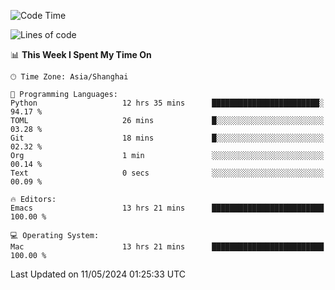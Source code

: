 <!--START_SECTION:waka-->
![Code Time](http://img.shields.io/badge/Code%20Time-1%2C952%20hrs%2036%20mins-blue)

![Lines of code](https://img.shields.io/badge/From%20Hello%20World%20I%27ve%20Written-306.0%20thousand%20lines%20of%20code-blue)

📊 **This Week I Spent My Time On** 

```text
🕑︎ Time Zone: Asia/Shanghai

💬 Programming Languages: 
Python                   12 hrs 35 mins      ████████████████████████░   94.17 % 
TOML                     26 mins             █░░░░░░░░░░░░░░░░░░░░░░░░   03.28 % 
Git                      18 mins             █░░░░░░░░░░░░░░░░░░░░░░░░   02.32 % 
Org                      1 min               ░░░░░░░░░░░░░░░░░░░░░░░░░   00.14 % 
Text                     0 secs              ░░░░░░░░░░░░░░░░░░░░░░░░░   00.09 % 

🔥 Editors: 
Emacs                    13 hrs 21 mins      █████████████████████████   100.00 % 

💻 Operating System: 
Mac                      13 hrs 21 mins      █████████████████████████   100.00 % 
```


 Last Updated on 11/05/2024 01:25:33 UTC
<!--END_SECTION:waka-->
